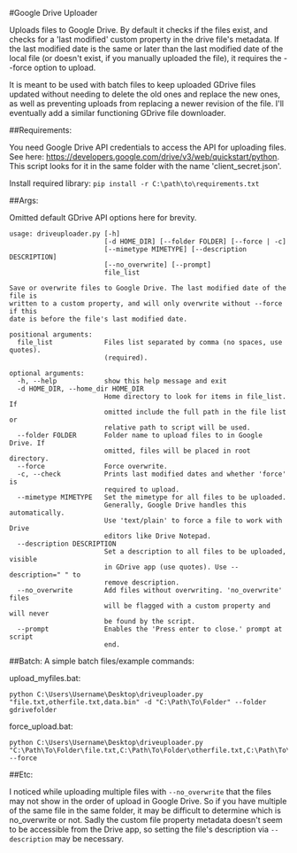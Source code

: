 #Google Drive Uploader

Uploads files to Google Drive. By default it checks if the files exist, and checks for a 'last modified' custom property in the drive file's metadata. If the last modified date is the same or later than the last modified date of the local file (or doesn't exist, if you manually uploaded the file), it requires the --force option to upload.

It is meant to be used with batch files to keep uploaded GDrive files updated without needing to delete the old ones and replace the new ones, as well as preventing uploads from replacing a newer revision of the file. I'll eventually add a similar functioning GDrive file downloader.

##Requirements:

You need Google Drive API credentials to access the API for uploading files. See here: https://developers.google.com/drive/v3/web/quickstart/python. This script looks for it in the same folder with the name 'client_secret.json'.

Install required library: `pip install -r C:\path\to\requirements.txt`

##Args:

Omitted default GDrive API options here for brevity.

```
usage: driveuploader.py [-h]
                        [-d HOME_DIR] [--folder FOLDER] [--force | -c]
                        [--mimetype MIMETYPE] [--description DESCRIPTION]
                        [--no_overwrite] [--prompt]
                        file_list

Save or overwrite files to Google Drive. The last modified date of the file is
written to a custom property, and will only overwrite without --force if this
date is before the file's last modified date.

positional arguments:
  file_list             Files list separated by comma (no spaces, use quotes).
                        (required).

optional arguments:
  -h, --help            show this help message and exit
  -d HOME_DIR, --home_dir HOME_DIR
                        Home directory to look for items in file_list. If
                        omitted include the full path in the file list or
                        relative path to script will be used.
  --folder FOLDER       Folder name to upload files to in Google Drive. If
                        omitted, files will be placed in root directory.
  --force               Force overwrite.
  -c, --check           Prints last modified dates and whether 'force' is
                        required to upload.
  --mimetype MIMETYPE   Set the mimetype for all files to be uploaded.
                        Generally, Google Drive handles this automatically.
                        Use 'text/plain' to force a file to work with Drive
                        editors like Drive Notepad.
  --description DESCRIPTION
                        Set a description to all files to be uploaded, visible
                        in GDrive app (use quotes). Use --description=" " to
                        remove description.
  --no_overwrite        Add files without overwriting. 'no_overwrite' files
                        will be flagged with a custom property and will never
                        be found by the script.
  --prompt              Enables the 'Press enter to close.' prompt at script
                        end.
```

##Batch:
A simple batch files/example commands:

upload_myfiles.bat:
```
python C:\Users\Username\Desktop\driveuploader.py "file.txt,otherfile.txt,data.bin" -d "C:\Path\To\Folder" --folder gdrivefolder
```

force_upload.bat:
```
python C:\Users\Username\Desktop\driveuploader.py "C:\Path\To\Folder\file.txt,C:\Path\To\Folder\otherfile.txt,C:\Path\To\Folder\data.bin" --force
```

##Etc:

I noticed while uploading multiple files with `--no_overwrite` that the files may not show in the order of upload in Google Drive. So if you have multiple of the same file in the same folder, it may be difficult to determine which is no_overwrite or not. Sadly the custom file property metadata doesn't seem to be accessible from the Drive app, so setting the file's description via `--description` may be necessary.